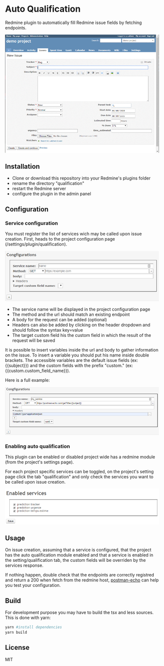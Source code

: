 # Auto Qualification

Redmine plugin to automatically fill Redmine issue fields by fetching endpoints.

![demo](doc/demo.gif)

## Installation

- Clone or download this repository into your Redmine's plugins folder
- rename the directory "qualification"
- restart the Redmine server
- configure the plugin in the admin panel

## Configuration

### Service configuration

You must register the list of services wich may be called upon issue creation.
First, heads to the project configuration page (/settings/plugin/qualification).

![config example](doc/config_ex1.PNG)

- The service name will be displayed in the project configuration page
- The method and the url should match an existing endpoint
- A body for the request can be added (optional)
- Headers can also be added by clicking on the header dropdown and should follow the syntax key=value
- The target custom field his the custom field in which the result of the request will be saved

It is possible to insert variables inside the url and body to gather information on the issue. To insert a variable you should put his name inside double brackets. The accessible variables are the default issue fields (ex: {{subject}}) and the custom fields with the prefix "custom." (ex: {{custom.custom_field_name}}).

Here is a full example:

![config example 2](doc/config_ex2.PNG)

### Enabling auto qualification

This plugin can be enabled or disabled project wide has a redmine module (from the project's settings page).

For each project specific services can be toggled, on the project's setting page click the tab "qualification" and only check the services you want to be called upon issue creation.

![config example 3](doc/config_ex3.PNG)

## Usage

On issue creation, assuming that a service is configured, that the project has the auto qualification module enabled and that a service is enabled in the setting/qualification tab, the custom fields will be overriden by the services response.

If nothing happen, double check that the endpoints are correctly registred and return a 200 when fetch from the redmine host, [postman-echo](http://postman-echo.com/) can help you test your configuration.

## Build

For development purpose you may have to build the tsx and less sources.
This is done with yarn:

```bash
yarn #install dependencies
yarn build
```

## License

MIT
